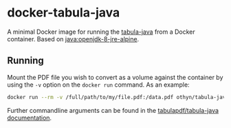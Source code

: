 # docker-tabula-java

A minimal Docker image for running the [tabula-java](https://github.com/tabulapdf/tabula-java) from a Docker container. Based on [java:openjdk-8-jre-alpine](https://hub.docker.com/_/java/).

## Running

Mount the PDF file you wish to convert as a volume against the container by using the `-v` option on the `docker run` command. As an example:

```sh
docker run --rm -v /full/path/to/my/file.pdf:/data.pdf othyn/tabula-java [tabula options] /data.pdf > output.csv
```

Further commandline arguments can be found in the [tabulapdf/tabula-java documentation](https://github.com/tabulapdf/tabula-java).
